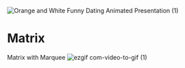 ![Orange and White Funny Dating Animated Presentation (1)](https://user-images.githubusercontent.com/64548477/90936054-284c0580-e40d-11ea-9a4b-ae0885a72896.gif)

# Matrix
Matrix with Marquee
![ezgif com-video-to-gif (1)](https://user-images.githubusercontent.com/64548477/90937616-d0fb6480-e40f-11ea-9f3b-ea5a8313490c.gif)
